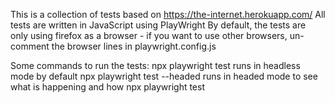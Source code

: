 This is a collection of tests based on https://the-internet.herokuapp.com/ 
All tests are written in JavaScript using PlayWright
By default, the tests are only using firefox as a browser - if you want to use other browsers, un-comment the browser lines in playwright.config.js

Some commands to run the tests:
npx playwright test                runs in headless mode by default
npx playwright test --headed       runs in headed mode to see what is happening and how
npx playwright test 
